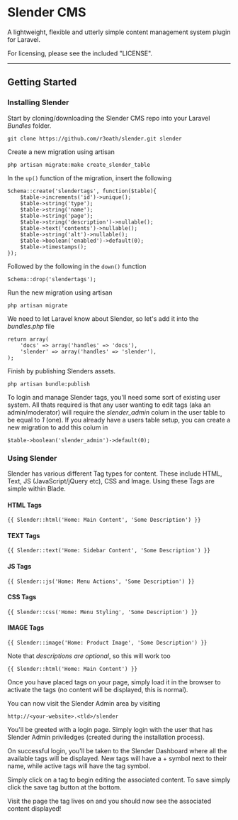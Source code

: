 # Slender CMS

A lightweight, flexible and utterly simple content management system plugin for Laravel.

For licensing, please see the included "LICENSE".

***

## Getting Started

### Installing Slender

Start by cloning/downloading the Slender CMS repo into your Laravel *Bundles* folder.

    git clone https://github.com/r3oath/slender.git slender

Create a new migration using artisan

    php artisan migrate:make create_slender_table

In the `up()` function of the migration, insert the following
    
    Schema::create('slendertags', function($table){
        $table->increments('id')->unique();
        $table->string('type');
        $table->string('name');
        $table->string('page');
        $table->string('description')->nullable();
        $table->text('contents')->nullable();
        $table->string('alt')->nullable();
        $table->boolean('enabled')->default(0);
        $table->timestamps();
    });

Followed by the following in the `down()` function

    Schema::drop('slendertags');

Run the new migration using artisan
    
    php artisan migrate

We need to let Laravel know about Slender, so let's add it into the *bundles.php* file

    return array(
        'docs' => array('handles' => 'docs'),
        'slender' => array('handles' => 'slender'),
    );
    

Finish by publishing Slenders assets.
    
    php artisan bundle:publish

To login and manage Slender tags, you'll need some sort of existing user system. All thats required is that any user wanting to edit tags (aka an admin/moderator) will require the *slender_admin* colum in the user table to be equal to *1* (one). If you already have a users table setup, you can create a new migration to add this colum in

    $table->boolean('slender_admin')->default(0);

### Using Slender

Slender has various different Tag types for content. These include HTML, Text, JS (JavaScript/jQuery etc), CSS and Image. Using these Tags are simple within Blade.
    
#### HTML Tags

    {{ Slender::html('Home: Main Content', 'Some Description') }}

#### TEXT Tags

    {{ Slender::text('Home: Sidebar Content', 'Some Description') }}

#### JS Tags

    {{ Slender::js('Home: Menu Actions', 'Some Description') }}

#### CSS Tags

    {{ Slender::css('Home: Menu Styling', 'Some Description') }}

#### IMAGE Tags

    {{ Slender::image('Home: Product Image', 'Some Description') }}

Note that *descriptions are optional*, so this will work too

    {{ Slender::html('Home: Main Content') }}

Once you have placed tags on your page, simply load it in the browser to activate the tags (no content will be displayed, this is normal).

You can now visit the Slender Admin area by visiting
    
    http://<your-website>.<tld>/slender

You'll be greeted with a login page. Simply login with the user that has Slender Admin priviledges (created during the installation process).

On successful login, you'll be taken to the Slender Dashboard where all the available tags will be displayed. New tags will have a + symbol next to their name, while active tags will have the tag symbol.

Simply click on a tag to begin editing the associated content. To save simply click the save tag button at the bottom.

Visit the page the tag lives on and you should now see the associated content displayed!